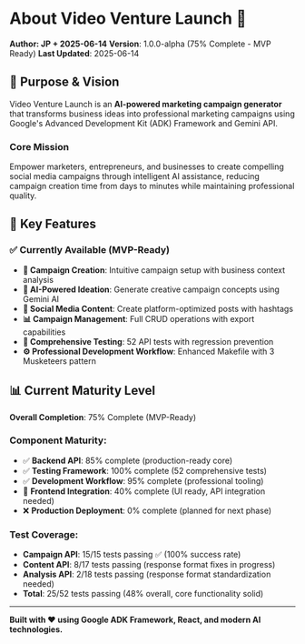 # About Video Venture Launch 🚀

**Author: JP + 2025-06-14**
**Version**: 1.0.0-alpha (75% Complete - MVP Ready)
**Last Updated**: 2025-06-14

## 🎯 Purpose & Vision

Video Venture Launch is an **AI-powered marketing campaign generator** that transforms business ideas into professional marketing campaigns using Google's Advanced Development Kit (ADK) Framework and Gemini API.

### Core Mission
Empower marketers, entrepreneurs, and businesses to create compelling social media campaigns through intelligent AI assistance, reducing campaign creation time from days to minutes while maintaining professional quality.

## 🌟 Key Features

### ✅ Currently Available (MVP-Ready)
- **🎨 Campaign Creation**: Intuitive campaign setup with business context analysis
- **🤖 AI-Powered Ideation**: Generate creative campaign concepts using Gemini AI
- **📱 Social Media Content**: Create platform-optimized posts with hashtags
- **📊 Campaign Management**: Full CRUD operations with export capabilities
- **🧪 Comprehensive Testing**: 52 API tests with regression prevention
- **⚙️ Professional Development Workflow**: Enhanced Makefile with 3 Musketeers pattern

## 📊 Current Maturity Level

**Overall Completion**: 75% Complete (MVP-Ready)

### Component Maturity:
- ✅ **Backend API**: 85% complete (production-ready core)
- ✅ **Testing Framework**: 100% complete (52 comprehensive tests)
- ✅ **Development Workflow**: 95% complete (professional tooling)
- 🔄 **Frontend Integration**: 40% complete (UI ready, API integration needed)
- ❌ **Production Deployment**: 0% complete (planned for next phase)

### Test Coverage:
- **Campaign API**: 15/15 tests passing ✅ (100% success rate)
- **Content API**: 8/17 tests passing (response format fixes in progress)
- **Analysis API**: 2/18 tests passing (response format standardization needed)
- **Total**: 25/52 tests passing (48% overall, core functionality solid)

---

**Built with ❤️ using Google ADK Framework, React, and modern AI technologies.**
